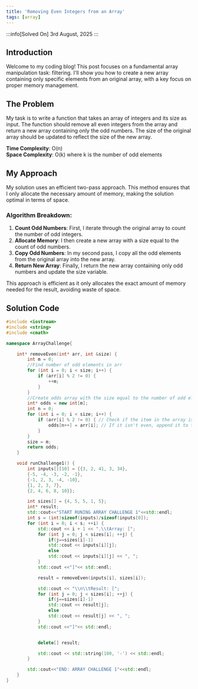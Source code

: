 ```yaml
---
title: 'Removing Even Integers from an Array'
tags: [array]
---
```


:::info[Solved On]
3rd August, 2025
:::

## Introduction

Welcome to my coding blog! This post focuses on a fundamental array manipulation task: filtering. I'll show you how to create a new array containing only specific elements from an original array, with a key focus on proper memory management.

## The Problem

My task is to write a function that takes an array of integers and its size as input. The function should remove all even integers from the array and return a new array containing only the odd numbers. The size of the original array should be updated to reflect the size of the new array.

**Time Complexity**: O(n)  
**Space Complexity**: O(k) where k is the number of odd elements

## My Approach

My solution uses an efficient two-pass approach. This method ensures that I only allocate the necessary amount of memory, making the solution optimal in terms of space.

### Algorithm Breakdown:

1.  **Count Odd Numbers**: First, I iterate through the original array to count the number of odd integers.
2.  **Allocate Memory**: I then create a new array with a size equal to the count of odd numbers.
3.  **Copy Odd Numbers**: In my second pass, I copy all the odd elements from the original array into the new array.
4.  **Return New Array**: Finally, I return the new array containing only odd numbers and update the size variable.

This approach is efficient as it only allocates the exact amount of memory needed for the result, avoiding waste of space.

## Solution Code

```cpp
#include <iostream>
#include <string>
#include <cmath>

namespace ArrayChallenge{

    int* removeEven(int* arr, int &size) {
        int m = 0;
        //Find number of odd elements in arr
        for (int i = 0; i < size; i++) {
            if (arr[i] % 2 != 0) {
                ++m;
            }
        }
        //Create odds array with the size equal to the number of odd elements in arr
        int* odds = new int[m];
        int n = 0;
        for (int i = 0; i < size; i++) {
            if (arr[i] % 2 != 0) { // Check if the item in the array is not even
                odds[n++] = arr[i]; // If it isn't even, append it to the odds array
            }
        }
        size = m;
        return odds;
    }

    void runChallenge1() {
        int inputs[][10] = {{3, 2, 41, 3, 34},
        {-5, -4, -3, -2, -1},
        {-1, 2, 3, -4, -10},
        {1, 2, 3, 7},
        {2, 4, 6, 8, 10}};

        int sizes[] = {4, 5, 5, 1, 5};
        int* result;
        std::cout<<"START RUNING ARRAY CHALLENGE 1"<<std::endl;
        int s = (int)sizeof(inputs)/sizeof(inputs[0]);
        for (int i = 0; i < s; ++i) {
            std::cout << i + 1 << ".\\tArray: [";
            for (int j = 0; j < sizes[i]; ++j) {
                if(j==sizes[i]-1)
                std::cout << inputs[i][j];
                else
                std::cout << inputs[i][j] << ", ";
            }
            std::cout <<"]"<< std::endl;

            result = removeEven(inputs[i], sizes[i]);

            std::cout << "\\n\\tResult: [";
            for (int j = 0; j < sizes[i]; ++j) {
                if(j==sizes[i]-1)
                std::cout << result[j];
                else
                std::cout << result[j] << ", ";
            }
            std::cout <<"]"<< std::endl;


            delete[] result;

            std::cout << std::string(100, '-') << std::endl;
        }

        std::cout<<"END: ARRAY CHALLENGE 1"<<std::endl;
    }
}
```
